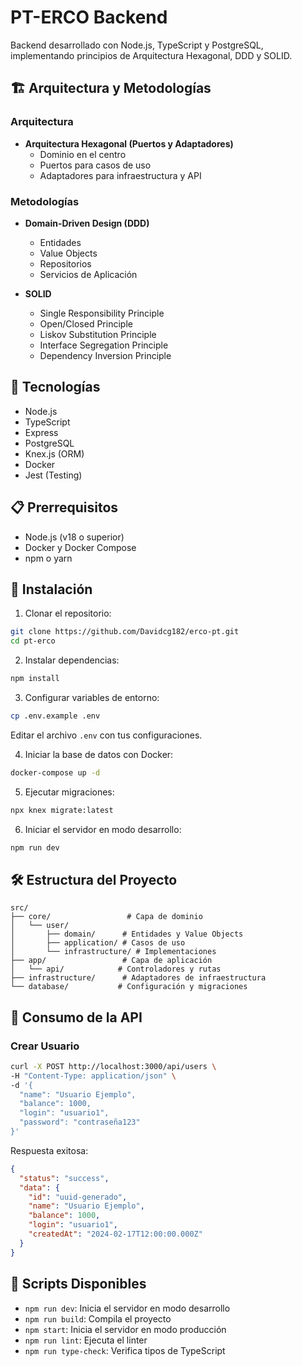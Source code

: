 # PT-ERCO Backend

Backend desarrollado con Node.js, TypeScript y PostgreSQL, implementando principios de Arquitectura Hexagonal, DDD y SOLID.

## 🏗️ Arquitectura y Metodologías

### Arquitectura
- **Arquitectura Hexagonal (Puertos y Adaptadores)**
  - Dominio en el centro
  - Puertos para casos de uso
  - Adaptadores para infraestructura y API

### Metodologías
- **Domain-Driven Design (DDD)**
  - Entidades
  - Value Objects
  - Repositorios
  - Servicios de Aplicación

- **SOLID**
  - Single Responsibility Principle
  - Open/Closed Principle
  - Liskov Substitution Principle
  - Interface Segregation Principle
  - Dependency Inversion Principle

## 🚀 Tecnologías

- Node.js
- TypeScript
- Express
- PostgreSQL
- Knex.js (ORM)
- Docker
- Jest (Testing)

## 📋 Prerrequisitos

- Node.js (v18 o superior)
- Docker y Docker Compose
- npm o yarn

## 🔧 Instalación

1. Clonar el repositorio:
```bash
git clone https://github.com/Davidcg182/erco-pt.git
cd pt-erco
```

2. Instalar dependencias:
```bash
npm install
```

3. Configurar variables de entorno:
```bash
cp .env.example .env
```
Editar el archivo `.env` con tus configuraciones.

4. Iniciar la base de datos con Docker:
```bash
docker-compose up -d
```

5. Ejecutar migraciones:
```bash
npx knex migrate:latest
```

6. Iniciar el servidor en modo desarrollo:
```bash
npm run dev
```

## 🛠️ Estructura del Proyecto

```
src/
├── core/                 # Capa de dominio
│   └── user/
│       ├── domain/      # Entidades y Value Objects
│       ├── application/ # Casos de uso
│       └── infrastructure/ # Implementaciones
├── app/                 # Capa de aplicación
│   └── api/            # Controladores y rutas
├── infrastructure/      # Adaptadores de infraestructura
└── database/           # Configuración y migraciones
```

## 📡 Consumo de la API

### Crear Usuario

```bash
curl -X POST http://localhost:3000/api/users \
-H "Content-Type: application/json" \
-d '{
  "name": "Usuario Ejemplo",
  "balance": 1000,
  "login": "usuario1",
  "password": "contraseña123"
}'
```

Respuesta exitosa:
```json
{
  "status": "success",
  "data": {
    "id": "uuid-generado",
    "name": "Usuario Ejemplo",
    "balance": 1000,
    "login": "usuario1",
    "createdAt": "2024-02-17T12:00:00.000Z"
  }
}
```

## 📝 Scripts Disponibles

- `npm run dev`: Inicia el servidor en modo desarrollo
- `npm run build`: Compila el proyecto
- `npm start`: Inicia el servidor en modo producción
- `npm run lint`: Ejecuta el linter
- `npm run type-check`: Verifica tipos de TypeScript
